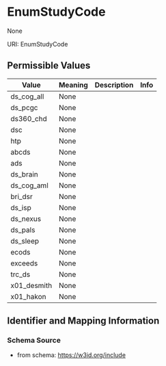 # EnumStudyCode

None

URI: EnumStudyCode

## Permissible Values

| Value | Meaning | Description | Info |
| --- | --- | --- | --- |
| ds_cog_all | None |  | |
| ds_pcgc | None |  | |
| ds360_chd | None |  | |
| dsc | None |  | |
| htp | None |  | |
| abcds | None |  | |
| ads | None |  | |
| ds_brain | None |  | |
| ds_cog_aml | None |  | |
| bri_dsr | None |  | |
| ds_isp | None |  | |
| ds_nexus | None |  | |
| ds_pals | None |  | |
| ds_sleep | None |  | |
| ecods | None |  | |
| exceeds | None |  | |
| trc_ds | None |  | |
| x01_desmith | None |  | |
| x01_hakon | None |  | |


## Identifier and Mapping Information







### Schema Source


* from schema: https://w3id.org/include



